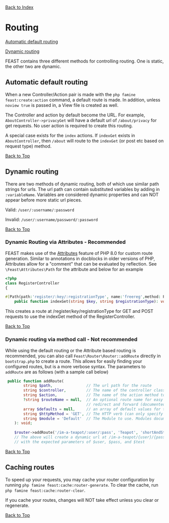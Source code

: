 [Back to Index](index.md)

# Routing

[Automatic default routing](#automatic-default-routing)

[Dynamic routing](#dynamic-routing)

FEAST contains three different methods for controlling routing.
One is static, the other two are dynamic.

## Automatic default routing
When a new Controller/Action pair is made with the `php famine feast:create:action`
command, a default route is made. In addition, unless `noview true` is passed in, a
View file is created as well.

The Controller and action by default become the URL. For example,
`AboutController->privacyGet` will have a default url of `/about/privacy` for get requests.
No user action is required to create this routing.

A special case exists for the `index` actions. If `indexGet` exists in 
`AboutController`, then `/about` will route to the `indexGet` 
(or post etc based on request type) method.

[Back to Top](#routing)
## Dynamic routing
There are two methods of dynamic routing, both of which use similar path
strings for urls. The url path can contain substituted variables by adding in `:variableName`.
Variables are considered dynamic properties and can NOT appear before more static url pieces.

Valid: `/user/:username/:password`

Invalid: `/user/:username/password/:password`

[Back to Top](#routing)
### Dynamic Routing via Attributes - Recommended
FEAST makes use of the [Attributes](https://www.php.net/manual/en/language.attributes.overview.php)
feature of PHP 8.0 for custom route generation. Similar to annotations 
in docblocks in older versions of PHP, Attributes allow for a "comment" that
can be evaluated by reflection. See `\Feast\Attributes\Path` for the attribute
and below for an example
```php
<?php
class RegisterController 
{

#[Path(path:'register/:key/:registrationType', name:'freereg',method: Path::METHOD_GET|Path::METHOD_POST)]
    public function indexGet(string $key, string $registrationType): void
```
This creates a route at /register/$key/$registrationType for GET and 
POST requests to use the indexGet method of the RegisterController.

[Back to Top](#routing)
### Dynamic routing via method call - Not recommended
While using the default routing or the Attribute based routing is recommended, you can also call 
`Feast\Router\Router::addRoute` directly in `bootstrap.php` to create a route. This allows for 
easily finding your configured routes, but is a more verbose syntax. The
parameters to `addRoute` are as follows (with a sample call below)

```php
 public function addRoute(
        string $path,               // The url path for the route 
        string $controller,         // The name of the controller class to call (as string not class string)
        string $action,             // The name of the action method to call 
        ?string $routeName = null,  // An optional route name for easy use with 
                                    // redirect and forward (documented elsewhere).
        array $defaults = null,     // an array of default values for the method call if any
        string $httpMethod = 'GET', // The HTTP verb (can only specify one)
        string $module = 'Default'  // The Module to use. Modules documented elsewhere.
    ): void;
    
    $router->addRoute('/im-a-teapot/:user/:pass', 'Teapot', 'shortAndStout', null, ['test' => 'testing']);
    // The above will create a dynamic url at /im-a-teapot/{user}/{password} that will call TeapotController::shortAndStout
    // with the expected parameters of $user, $pass, and $test 
```

[Back to Top](#routing)

## Caching routes
To speed up your requests, you may cache your router configuration
by running `php famine feast:cache:router-generate`. To clear
the cache, run `php famine feast:cache:router-clear`.

If you cache your routes, changes will NOT take effect unless you clear or regenerate.

[Back to Top](#routing)